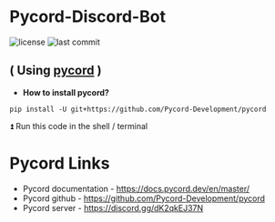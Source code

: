 # Pycord-Discord-Bot
![license](https://img.shields.io/github/license/chinghytb/Pycord-Discord-Bot)
![last commit](https://img.shields.io/github/last-commit/chinghytb/Pycord-Discord-Bot)

## ( Using [pycord](https://github.com/Pycord-Development/pycord) )
- **How to install pycord?**
```
pip install -U git+https://github.com/Pycord-Development/pycord
```
⏫ Run this code in the shell / terminal

# Pycord Links
- Pycord documentation - https://docs.pycord.dev/en/master/
- Pycord github - https://github.com/Pycord-Development/pycord
- Pycord server - https://discord.gg/dK2qkEJ37N
